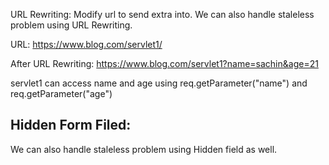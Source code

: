 URL Rewriting: Modify url to send extra into. We can also handle staleless problem using URL Rewriting.

URL:    https://www.blog.com/servlet1/

After URL Rewriting:  https://www.blog.com/servlet1?name=sachin&age=21

servlet1 can access name and age using req.getParameter("name") and req.getParameter("age")




## Hidden Form Filed:
We can also handle staleless problem using Hidden field as well.